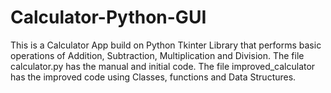 # Calculator-Python-GUI
This is a Calculator App build on Python Tkinter Library that performs basic operations of Addition, Subtraction, Multiplication and Division.
The file calculator.py has the manual and initial code.
The file improved_calculator has the improved code using Classes, functions and Data Structures.
